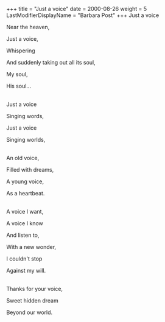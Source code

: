 +++
title = "Just a voice"
date = 2000-08-26
weight = 5
LastModifierDisplayName = "Barbara Post"
+++
Just a voice

Near the heaven,

Just a voice,

Whispering

And suddenly taking out all its soul,

My soul,

His soul...

 \
Just a voice

Singing words,

Just a voice

Singing worlds,

 \
An old voice,

Filled with dreams,

A young voice,

As a heartbeat.

 \
A voice I want,

A voice I know

And listen to,

With a new wonder,

I couldn't stop

Against my will.

 \
Thanks for your voice,

Sweet hidden dream

Beyond our world.
